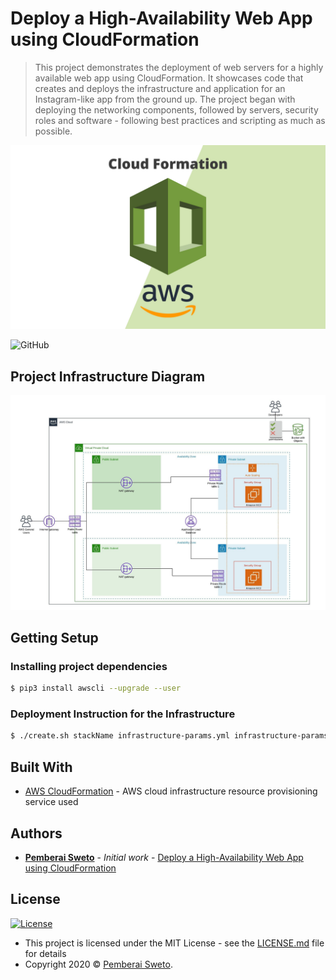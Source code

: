 ﻿# Deploy a High-Availability Web App using CloudFormation

> This project demonstrates the deployment of web servers for a highly available web app using CloudFormation. It showcases code that creates and deploys the infrastructure and application for an Instagram-like app from the ground up. The project began with deploying the networking components, followed by servers, security roles and software - following best practices and scripting as much as possible.

![](aws-cloudformation.jpg)

![GitHub](https://img.shields.io/github/license/mashape/apistatus.svg)

## Project Infrastructure Diagram

![](udagram-diagram.jpeg)

## Getting Setup

### Installing project dependencies

```bash
$ pip3 install awscli --upgrade --user
```

### Deployment Instruction for the Infrastructure

```bash
$ ./create.sh stackName infrastructure-params.yml infrastructure-params.json
```

## Built With

* [AWS CloudFormation](https://aws.amazon.com/cloudformation/) - AWS cloud infrastructure resource provisioning service used

## Authors

* **[Pemberai Sweto](https://github.com/thepembeweb)** - *Initial work* - [Deploy a High-Availability Web App using CloudFormation](https://github.com/thepembeweb/cloudformation-high-availability-web-app-deploy)

## License

[![License](http://img.shields.io/:license-mit-green.svg?style=flat-square)](http://badges.mit-license.org)

- This project is licensed under the MIT License - see the [LICENSE.md](LICENSE.md) file for details
- Copyright 2020 © [Pemberai Sweto](https://github.com/thepembeweb).






